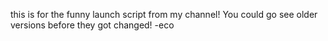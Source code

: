 this is for the funny launch script from my channel! 
You could go see older versions before they got changed! 
-eco

